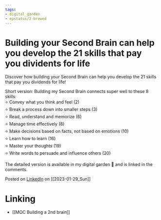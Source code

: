```yaml
---
tags: 
- digital_garden
- epstatus/2-brewed
---
```

# Building your Second Brain can help you develop the 21 skills that pay you dividents for life

Discover how building your Second Brain can help you develop the 21 skills that pay you dividends for life!  
  
Short version: Building my Second Brain connects super well to these 8 skills:  
⭐️ Convey what you think and feel (2)  
⭐️ Break a process down into smaller steps (3)  
⭐️ Read, understand and memorize (6)  
⭐️ Manage time effectively (8)  
⭐️ Make decisions based on facts, not based on emotions (10)  
⭐️ Learn how to learn (16)  
⭐️ Master your thoughts (19)  
⭐️ Write words to persuade and influence others (20)  
  
The detailed version is available in my digital garden 🌱 and is linked in the comments.

Posted on [LinkedIn](https://www.linkedin.com/posts/sebastiankamilli_secondbrain-pkms-obsidian-activity-7027635991481851907-Wntv?utm_source=share&utm_medium=member_desktop) on [[2023-01-29_Sun]]

# Linking
+ [[MOC Building a 2nd brain]]